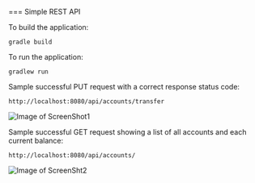 === Simple REST API


To build the application:
```
gradle build
```

To run the application:
```
gradlew run
```



Sample successful PUT request with a correct response status code:
```
http://localhost:8080/api/accounts/transfer
```

![Image of ScreenShot1](https://user-images.githubusercontent.com/52873210/64944455-366bcc00-d823-11e9-940c-5036782fdc1e.png)




Sample successful GET request showing a list of all accounts and each current balance:
```
http://localhost:8080/api/accounts/
```

![Image of ScreenSht2](https://user-images.githubusercontent.com/52873210/64944484-484d6f00-d823-11e9-8384-fb6bde1ed43c.png)
